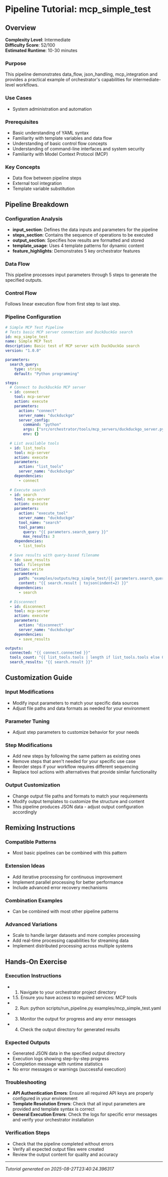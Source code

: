 # Pipeline Tutorial: mcp_simple_test

## Overview

**Complexity Level**: Intermediate  
**Difficulty Score**: 52/100  
**Estimated Runtime**: 10-30 minutes  

### Purpose
This pipeline demonstrates data_flow, json_handling, mcp_integration and provides a practical example of orchestrator's capabilities for intermediate-level workflows.

### Use Cases
- System administration and automation

### Prerequisites
- Basic understanding of YAML syntax
- Familiarity with template variables and data flow
- Understanding of basic control flow concepts
- Understanding of command-line interfaces and system security
- Familiarity with Model Context Protocol (MCP)

### Key Concepts
- Data flow between pipeline steps
- External tool integration
- Template variable substitution

## Pipeline Breakdown

### Configuration Analysis
- **input_section**: Defines the data inputs and parameters for the pipeline
- **steps_section**: Contains the sequence of operations to be executed
- **output_section**: Specifies how results are formatted and stored
- **template_usage**: Uses 4 template patterns for dynamic content
- **feature_highlights**: Demonstrates 5 key orchestrator features

### Data Flow
This pipeline processes input parameters through 5 steps to generate the specified outputs.

### Control Flow
Follows linear execution flow from first step to last step.

### Pipeline Configuration
```yaml
# Simple MCP Test Pipeline
# Tests basic MCP server connection and DuckDuckGo search
id: mcp_simple_test
name: Simple MCP Test
description: Basic test of MCP server with DuckDuckGo search
version: "1.0.0"

parameters:
  search_query:
    type: string
    default: "Python programming"

steps:
  # Connect to DuckDuckGo MCP server
  - id: connect
    tool: mcp-server
    action: execute
    parameters:
      action: "connect"
      server_name: "duckduckgo"
      server_config:
        command: "python"
        args: ["src/orchestrator/tools/mcp_servers/duckduckgo_server.py"]
        env: {}
    
  # List available tools
  - id: list_tools
    tool: mcp-server
    action: execute
    parameters:
      action: "list_tools"
      server_name: "duckduckgo"
    dependencies:
      - connect
    
  # Execute search
  - id: search
    tool: mcp-server
    action: execute
    parameters:
      action: "execute_tool"
      server_name: "duckduckgo"
      tool_name: "search"
      tool_params:
        query: "{{ parameters.search_query }}"
        max_results: 3
    dependencies:
      - list_tools
    
  # Save results with query-based filename
  - id: save_results
    tool: filesystem
    action: write
    parameters:
      path: "examples/outputs/mcp_simple_test/{{ parameters.search_query[:20] | slugify }}_results.json"
      content: "{{ search.result | tojson(indent=2) }}"
    dependencies:
      - search
    
  # Disconnect
  - id: disconnect
    tool: mcp-server
    action: execute
    parameters:
      action: "disconnect"
      server_name: "duckduckgo"
    dependencies:
      - save_results

outputs:
  connected: "{{ connect.connected }}"
  tools_count: "{{ list_tools.tools | length if list_tools.tools else 0 }}"
  search_results: "{{ search.result }}"
```

## Customization Guide

### Input Modifications
- Modify input parameters to match your specific data sources
- Adjust file paths and data formats as needed for your environment

### Parameter Tuning
- Adjust step parameters to customize behavior for your needs

### Step Modifications
- Add new steps by following the same pattern as existing ones
- Remove steps that aren't needed for your specific use case
- Reorder steps if your workflow requires different sequencing
- Replace tool actions with alternatives that provide similar functionality

### Output Customization
- Change output file paths and formats to match your requirements
- Modify output templates to customize the structure and content
- This pipeline produces JSON data - adjust output configuration accordingly

## Remixing Instructions

### Compatible Patterns
- Most basic pipelines can be combined with this pattern

### Extension Ideas
- Add iterative processing for continuous improvement
- Implement parallel processing for better performance
- Include advanced error recovery mechanisms

### Combination Examples
- Can be combined with most other pipeline patterns

### Advanced Variations
- Scale to handle larger datasets and more complex processing
- Add real-time processing capabilities for streaming data
- Implement distributed processing across multiple systems

## Hands-On Exercise

### Execution Instructions
- 1. Navigate to your orchestrator project directory
- 1.5. Ensure you have access to required services: MCP tools
- 2. Run: python scripts/run_pipeline.py examples/mcp_simple_test.yaml
- 3. Monitor the output for progress and any error messages
- 4. Check the output directory for generated results

### Expected Outputs
- Generated JSON data in the specified output directory
- Execution logs showing step-by-step progress
- Completion message with runtime statistics
- No error messages or warnings (successful execution)

### Troubleshooting
- **API Authentication Errors**: Ensure all required API keys are properly configured in your environment
- **Template Resolution Errors**: Check that all input parameters are provided and template syntax is correct
- **General Execution Errors**: Check the logs for specific error messages and verify your orchestrator installation

### Verification Steps
- Check that the pipeline completed without errors
- Verify all expected output files were created
- Review the output content for quality and accuracy

---

*Tutorial generated on 2025-08-27T23:40:24.396317*

